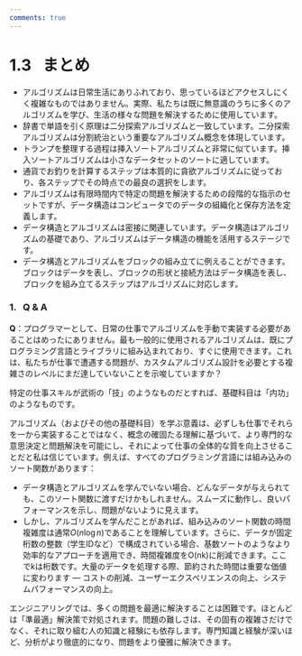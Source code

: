 ```yaml
---
comments: true
---
```


# 1.3 &nbsp; まとめ

- アルゴリズムは日常生活にありふれており、思っているほどアクセスしにくく複雑なものではありません。実際、私たちは既に無意識のうちに多くのアルゴリズムを学び、生活の様々な問題を解決するために使用しています。
- 辞書で単語を引く原理は二分探索アルゴリズムと一致しています。二分探索アルゴリズムは分割統治という重要なアルゴリズム概念を体現しています。
- トランプを整理する過程は挿入ソートアルゴリズムと非常に似ています。挿入ソートアルゴリズムは小さなデータセットのソートに適しています。
- 通貨でお釣りを計算するステップは本質的に貪欲アルゴリズムに従っており、各ステップでその時点での最良の選択をします。
- アルゴリズムは有限時間内で特定の問題を解決するための段階的な指示のセットですが、データ構造はコンピュータでのデータの組織化と保存方法を定義します。
- データ構造とアルゴリズムは密接に関連しています。データ構造はアルゴリズムの基礎であり、アルゴリズムはデータ構造の機能を活用するステージです。
- データ構造とアルゴリズムをブロックの組み立てに例えることができます。ブロックはデータを表し、ブロックの形状と接続方法はデータ構造を表し、ブロックを組み立てるステップはアルゴリズムに対応します。

### 1. &nbsp; Q & A

**Q**：プログラマーとして、日常の仕事でアルゴリズムを手動で実装する必要があることはめったにありません。最も一般的に使用されるアルゴリズムは、既にプログラミング言語とライブラリに組み込まれており、すぐに使用できます。これは、私たちが仕事で遭遇する問題が、カスタムアルゴリズム設計を必要とする複雑さのレベルにまだ達していないことを示唆していますか？

特定の仕事スキルが武術の「技」のようなものだとすれば、基礎科目は「内功」のようなものです。

アルゴリズム（およびその他の基礎科目）を学ぶ意義は、必ずしも仕事でそれらを一から実装することではなく、概念の確固たる理解に基づいて、より専門的な意思決定と問題解決を可能にし、それによって仕事の全体的な質を向上させることだと私は信じています。例えば、すべてのプログラミング言語には組み込みのソート関数があります：

- データ構造とアルゴリズムを学んでいない場合、どんなデータが与えられても、このソート関数に渡すだけかもしれません。スムーズに動作し、良いパフォーマンスを示し、問題がないように見えます。
- しかし、アルゴリズムを学んだことがあれば、組み込みのソート関数の時間複雑度は通常$O(n \log n)$であることを理解しています。さらに、データが固定桁数の整数（学生IDなど）で構成されている場合、基数ソートのようなより効率的なアプローチを適用でき、時間複雑度をO(nk)に削減できます。ここでkは桁数です。大量のデータを処理する際、節約された時間は重要な価値に変わります — コストの削減、ユーザーエクスペリエンスの向上、システムパフォーマンスの向上。

エンジニアリングでは、多くの問題を最適に解決することは困難です。ほとんどは「準最適」解決策で対処されます。問題の難しさは、その固有の複雑さだけでなく、それに取り組む人の知識と経験にも依存します。専門知識と経験が深いほど、分析がより徹底的になり、問題をより優雅に解決できます。
